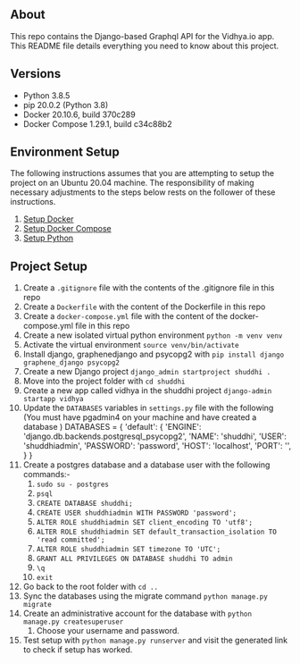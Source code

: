 ## About

This repo contains the Django-based Graphql API for the Vidhya.io app. This README file details everything you need to know about this project.

## Versions
* Python 3.8.5
* pip 20.0.2 (Python 3.8)
* Docker 20.10.6, build 370c289
* Docker Compose 1.29.1, build c34c88b2
## Environment Setup

The following instructions assumes that you are attempting to setup the project on an Ubuntu 20.04 machine. The responsibility of making necessary adjustments to the steps below rests on the follower of these instructions.

1. [Setup Docker](https://docs.docker.com/engine/install/ubuntu/#install-using-the-repository)   
2. [Setup Docker Compose](https://docs.docker.com/compose/install/)
3. [Setup Python](https://www.python.org/downloads/)

## Project Setup

1. Create a `.gitignore` file with the contents of the .gitignore file in this repo
2. Create a `Dockerfile` with the content of the Dockerfile in this repo
3. Create a `docker-compose.yml` file with the content of the docker-compose.yml file in this repo
4. Create a new isolated virtual python environment
    `python -m venv venv`
5. Activate the virtual environment
    `source venv/bin/activate`
6. Install django, graphenedjango and psycopg2 with `pip install django graphene_django psycopg2`
7. Create a new Django project `django_admin startproject shuddhi .`
8.  Move into the project folder with `cd shuddhi`
9.  Create a new app called vidhya in the shuddhi project `django-admin startapp vidhya`
10. Update the `DATABASES` variables in `settings.py` file with the following (You must have pgadmin4 on your machine and have created a database )
DATABASES = {
    'default': {
        'ENGINE': 'django.db.backends.postgresql_psycopg2',
        'NAME': 'shuddhi',
        'USER': 'shuddhiadmin',
        'PASSWORD': 'password',
        'HOST': 'localhost',
        'PORT': '',
    }
}
12. Create a postgres database and a database user with the following commands:-
    1.  `sudo su - postgres`
    2.  `psql`
    3.  `CREATE DATABASE shuddhi;`
    4.  `CREATE USER shuddhiadmin WITH PASSWORD 'password';`
    5.  `ALTER ROLE shuddhiadmin SET client_encoding TO 'utf8';`
    6.  `ALTER ROLE shuddhiadmin SET default_transaction_isolation TO 'read committed';`
    7.  `ALTER ROLE shuddhiadmin SET timezone TO 'UTC';`
    8.  `GRANT ALL PRIVILEGES ON DATABASE shuddhi TO admin`
    9.  `\q`
    10. `exit`
13. Go back to the root folder with `cd ..`
14. Sync the databases using the migrate command `python manage.py migrate`
15. Create an administrative account for the database with `python manage.py createsuperuser`
    1.  Choose your username and password.
16. Test setup with `python manage.py runserver` and visit the generated link to check if setup has worked.



